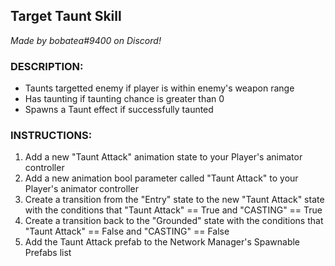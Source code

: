 ## Target Taunt Skill

*Made by bobatea#9400 on Discord!*

### DESCRIPTION:

- Taunts targetted enemy if player is within enemy's weapon range
- Has taunting if taunting chance is greater than 0
- Spawns a Taunt effect if successfully taunted

### INSTRUCTIONS: 

1. Add a new "Taunt Attack" animation state to your Player's animator controller
2. Add a new animation bool parameter called "Taunt Attack" to your Player's animator controller
3. Create a transition from the "Entry" state to the new "Taunt Attack" state with the conditions that "Taunt Attack" == True and "CASTING" == True
4. Create a transition back to the "Grounded" state with the conditions that "Taunt Attack" == False and "CASTING" == False
5. Add the Taunt Attack prefab to the Network Manager's Spawnable Prefabs list
